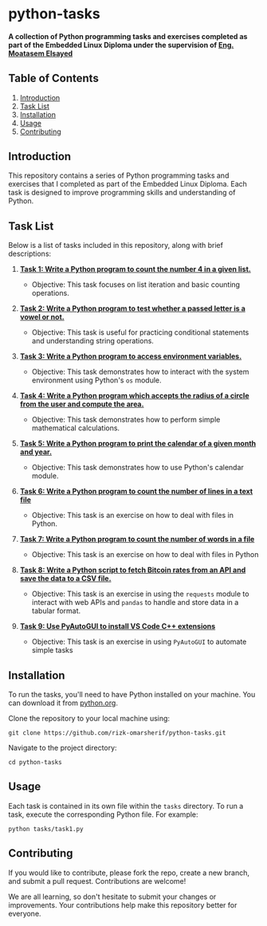 # python-tasks

#### A collection of Python programming tasks and exercises completed as part of the Embedded Linux Diploma under the supervision of [Eng. Moatasem Elsayed](https://www.linkedin.com/in/moatasem-el-sayed/)

## Table of Contents
1. [Introduction](#introduction)
2. [Task List](#task-list)
3. [Installation](#installation)
4. [Usage](#usage)
5. [Contributing](#contributing)

## Introduction
This repository contains a series of Python programming tasks and exercises that I completed as part of the Embedded Linux Diploma. Each task is designed to improve programming skills and understanding of Python.

## Task List
Below is a list of tasks included in this repository, along with brief descriptions:

1. **[Task 1: Write a Python program to count the number 4 in a given list.](tasks/task1.py)**
   - Objective: This task focuses on list iteration and basic counting operations.

2. **[Task 2: Write a Python program to test whether a passed letter is a vowel or not.](tasks/task2.py)**
   - Objective: This task is useful for practicing conditional statements and understanding string operations.

3. **[Task 3: Write a Python program to access environment variables.](tasks/task3.py)**
   - Objective: This task demonstrates how to interact with the system environment using Python's `os` module.

4. **[Task 4: Write a Python program which accepts the radius of a circle from the user and compute the area.](tasks/task4.py)**
   - Objective: This task demonstrates how to perform simple mathematical calculations.

5. **[Task 5: Write a Python program to print the calendar of a given month and year.](tasks/task5.py)**
   - Objective: This task demonstrates how to use Python's calendar module.

6. **[Task 6: Write a Python program to count the number of lines in a text file](tasks/task6.py)**
   - Objective: This task is an exercise on how to deal with files in Python.

7. **[Task 7: Write a Python program to count the number of words in a file](tasks/task7.py)**
   - Objective: This task is an exercise on how to deal with files in Python

8. **[Task 8: Write a Python script to fetch Bitcoin rates from an API and save the data to a CSV file.](tasks/task8.py)**
   - Objective: This task is an exercise in using the `requests` module to interact with web APIs and `pandas` to handle and store data in a tabular format.

9. **[Task 9: Use PyAutoGUI to install VS Code C++ extensions](tasks/task9.py)**
   - Objective: This task is an exercise in using `PyAutoGUI` to automate simple tasks

## Installation
To run the tasks, you'll need to have Python installed on your machine. You can download it from [python.org](https://www.python.org/).

Clone the repository to your local machine using:
```
git clone https://github.com/rizk-omarsherif/python-tasks.git
```

Navigate to the project directory:
```
cd python-tasks
```

## Usage
Each task is contained in its own file within the `tasks` directory. To run a task, execute the corresponding Python file. For example:
```
python tasks/task1.py
```

## Contributing
If you would like to contribute, please fork the repo, create a new branch, and submit a pull request. Contributions are welcome!

We are all learning, so don't hesitate to submit your changes or improvements. Your contributions help make this repository better for everyone.
